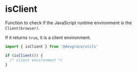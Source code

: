 # isClient

Function to check if the JavaScript runtime environment is the `Client(browser)`.

If it returns `true`, it is a client environment.

```ts
import { isClient } from '@devgrace/utils'

if (isClient()) {
  /* client environment */
}
```